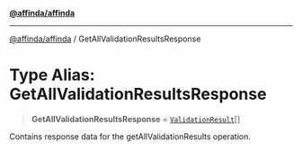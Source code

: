 [**@affinda/affinda**](../README.md)

***

[@affinda/affinda](../globals.md) / GetAllValidationResultsResponse

# Type Alias: GetAllValidationResultsResponse

> **GetAllValidationResultsResponse** = [`ValidationResult`](../interfaces/ValidationResult.md)[]

Contains response data for the getAllValidationResults operation.
